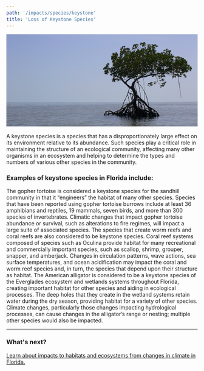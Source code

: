 ```yaml
---
path: '/impacts/species/keystone'
title: 'Loss of Keystone Species'
---
```


<content-header icon="coral_hardbottom" title="Loss of Keystone Species">
</content-header>

<!-- https://www.flickr.com/photos/evergladesnps/9099546623/ -->

![Mangrove photo](9099546623_6308aca42b_k.jpg 'Mangrove in Ten Thousand Islands. Photo, D.Grimes (NPS).')

A keystone species is a species that has a disproportionately large effect on its environment relative to its abundance. Such species play a critical role in maintaining the structure of an ecological community, affecting many other organisms in an ecosystem and helping to determine the types and numbers of various other species in the community.

### Examples of keystone species in Florida include:

<profile-snippet id="129">
The gopher tortoise is considered a keystone species for the sandhill community in that it “engineers” the habitat of many other species. Species that have been reported using gopher tortoise burrows include at least 36 amphibians and reptiles, 19 mammals, seven birds, and more than 300 species of invertebrates. Climatic changes that impact gopher tortoise abundance or survival, such as alterations to fire regimes, will impact a large suite of associated species.
</profile-snippet>

<profile-snippet id="320">
The species that create worm reefs and coral reefs are also considered to be keystone species. Coral reef systems composed of species such as Oculina provide habitat for many recreational and commercially important species, such as scallop, shrimp, grouper, snapper, and amberjack. Changes in circulation patterns, wave actions, sea surface temperatures, and ocean acidification may impact the coral and worm reef species and, in turn, the species that depend upon their structure as habitat.
</profile-snippet>

<profile-snippet id="301">
The American alligator is considered to be a keystone species of the Everglades ecosystem and wetlands systems throughout Florida, creating important habitat for other species and aiding in ecological processes. The deep holes that they create in the wetland systems retain water during the dry season, providing habitat for a variety of other species. Climate changes, particularly those changes impacting hydrological processes, can cause changes in the alligator’s range or nesting; multiple other species would also be impacted.
</profile-snippet>

<hr class="divider" />

### What's next?

[Learn about impacts to habitats and ecosystems from changes in climate in Florida.](/impacts/habitats)
